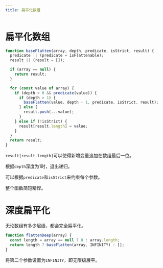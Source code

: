 ```yaml
---
title: 扁平化数组
---
```


# 扁平化数组

```js
function baseFlatten(array, depth, predicate, isStrict, result) {
  predicate || (predicate = isFlattenable);
  result || (result = []);

  if (array == null) {
    return result;
  }

  for (const value of array) {
    if (depth > 0 && predicate(value)) {
      if (depth > 1) {
        baseFlatten(value, depth - 1, predicate, isStrict, result);
      } else {
        result.push(...value);
      }
    } else if (!isStrict) {
      result[result.length] = value;
    }
  }
  return result;
}
```

`result[result.length]`可以使得新增变量追加在数组最后一位。

根据`depth`深度为1时，退出递归。

可以根据`predicate`和`isStrict`来约束每个参数。

整个函数简短精悍。



# 深度扁平化

无论数组有多少层级，都会完全扁平化。

```js
function flattenDeep(array) {
  const length = array == null ? 0 : array.length;
  return length ? baseFlatten(array, INFINITY) : [];
}
```

将第二个参数设置为`INFINITY`，即无限级展平。